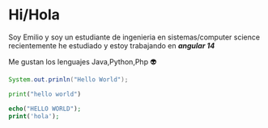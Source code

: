# Hi/Hola
Soy Emilio y soy un estudiante de ingenieria en sistemas/computer science <br>
recientemente he estudiado y estoy trabajando en ***angular 14***

Me gustan los lenguajes Java,Python,Php :alien:
 
```java
System.out.prinln("Hello World");

```
```python
print("hello world")

```
```php
echo("HELLO WORLD");
print('hola');

```
